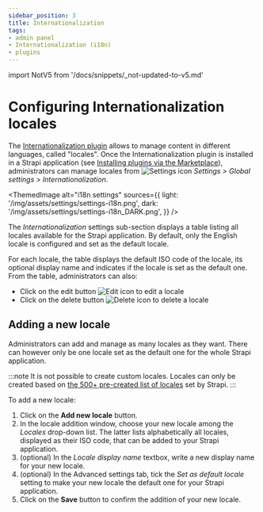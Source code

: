 ```yaml
---
sidebar_position: 3
title: Internationalization
tags:
- admin panel
- Internationalization (i18n)
- plugins
---
```


import NotV5 from '/docs/snippets/_not-updated-to-v5.md'

# Configuring Internationalization locales

The [Internationalization plugin](/user-docs/plugins/strapi-plugins.md#-internationalization-plugin) allows to manage content in different languages, called "locales". Once the Internationalization plugin is installed in a Strapi application (see [Installing plugins via the Marketplace](/user-docs/plugins/installing-plugins-via-marketplace.md)), administrators can manage locales from ![Settings icon](/img/assets/icons/v5/Cog.svg) *Settings > Global settings > Internationalization*.

<ThemedImage
  alt="i18n settings"
  sources={{
    light: '/img/assets/settings/settings-i18n.png',
    dark: '/img/assets/settings/settings-i18n_DARK.png',
  }}
/>

The *Internationalization* settings sub-section displays a table listing all locales available for the Strapi application. By default, only the English locale is configured and set as the default locale. 

For each locale, the table displays the default ISO code of the locale, its optional display name and indicates if the locale is set as the default one. From the table, administrators can also:

- Click on the edit button ![Edit icon](/img/assets/icons/v5/Pencil.svg) to edit a locale
- Click on the delete button ![Delete icon](/img/assets/icons/v5/Trash.svg) to delete a locale

## Adding a new locale

Administrators can add and manage as many locales as they want. There can however only be one locale set as the default one for the whole Strapi application.

:::note
It is not possible to create custom locales. Locales can only be created based on [the 500+ pre-created list of locales](https://github.com/strapi/strapi/blob/v4.0.0/packages/plugins/i18n/server/constants/iso-locales.json) set by Strapi.
:::

To add a new locale:

1. Click on the **Add new locale** button.
2. In the locale addition window, choose your new locale among the *Locales* drop-down list. The latter lists alphabetically all locales, displayed as their ISO code, that can be added to your Strapi application.
3. (optional) In the *Locale display name* textbox, write a new display name for your new locale.
4. (optional) In the Advanced settings tab, tick the *Set as default locale* setting to make your new locale the default one for your Strapi application.
5. Click on the **Save** button to confirm the addition of your new locale.
